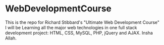 # WebDevelopmentCourse  
This is the repo for Richard Stibbard's "Ultimate Web Development Course"  
I will be Learning all the major web technologies in one full stack development project: HTML, CSS, MySQL, PHP, jQuery and AJAX. Insha Allah.
